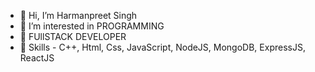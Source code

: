 - 👋 Hi, I’m Harmanpreet Singh
- 👀 I’m interested in PROGRAMMING
- 👀 FUllSTACK DEVELOPER
- 🌱 Skills - C++, Html, Css, JavaScript, NodeJS, MongoDB, ExpressJS, ReactJS


<!---
HP-Singh007/HP-Singh007 is a ✨ special ✨ repository because its `README.md` (this file) appears on your GitHub profile.
You can click the Preview link to take a look at your changes.
--->
